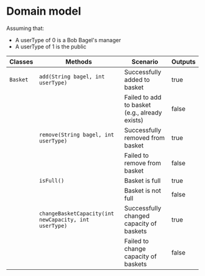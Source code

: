 # Domain model

Assuming that:
- A userType of 0 is a Bob Bagel's manager
- A userType of 1 is the public

| Classes  | Methods                                               | Scenario                                       | Outputs |
|----------|-------------------------------------------------------|------------------------------------------------|---------|
| `Basket` | `add(String bagel, int userType)`                     | Successfully added to basket                   | true    |
|          |                                                       | Failed to add to basket (e.g., already exists) | false   |
|          | `remove(String bagel, int userType)`                  | Successfully removed from basket               | true    |
|          |                                                       | Failed to remove from basket                   | false   |
|          | `isFull()`                                            | Basket is full                                 | true    |
|          |                                                       | Basket is not full                             | false   |
|          | `changeBasketCapacity(int newCapacity, int userType)` | Successfully changed capacity of baskets       | true    |
|          |                                                       | Failed to change capacity of baskets           | false   |
